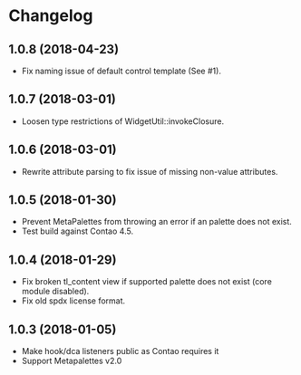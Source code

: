 Changelog
=========

1.0.8 (2018-04-23)
------------------

 - Fix naming issue of default control template (See #1).
 
1.0.7 (2018-03-01)
------------------

 - Loosen type restrictions of WidgetUtil::invokeClosure.
 
1.0.6 (2018-03-01)
------------------

 - Rewrite attribute parsing to fix issue of missing non-value attributes.


1.0.5 (2018-01-30)
------------------

 - Prevent MetaPalettes from throwing an error if an palette does not exist.
 - Test build against Contao 4.5.

 
1.0.4 (2018-01-29)
------------------

 - Fix broken tl_content view if supported palette does not exist (core module disabled).
 - Fix old spdx license format.


1.0.3 (2018-01-05)
------------------

 - Make hook/dca listeners public as Contao requires it
 - Support Metapalettes v2.0
 

